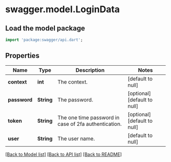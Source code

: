 # swagger.model.LoginData

## Load the model package
```dart
import 'package:swagger/api.dart';
```

## Properties
Name | Type | Description | Notes
------------ | ------------- | ------------- | -------------
**context** | **int** | The context. | [default to null]
**password** | **String** | The password. | [optional] [default to null]
**token** | **String** | The one time password in case of 2fa authentication. | [optional] [default to null]
**user** | **String** | The user name. | [default to null]

[[Back to Model list]](../README.md#documentation-for-models) [[Back to API list]](../README.md#documentation-for-api-endpoints) [[Back to README]](../README.md)


